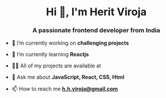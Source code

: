 <h1 align="center">Hi 👋, I'm Herit Viroja</h1>
<h3 align="center">A passionate frontend developer from India</h3>

- 🔭 I’m currently working on **challenging projects**

- 🌱 I’m currently learning **Reactjs**

- 👨‍💻 All of my projects are available at 

- 💬 Ask me about **JavaScript, React, CSS, Html**

- 📫 How to reach me **h.h.viroja@gmail.com**




